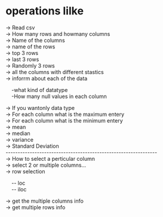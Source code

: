 
# operations lilke
-> Read csv <br>
-> How many rows  and howmany columns<br>
-> Name of the columns<br>
-> name of the rows<br>
-> top 3 rows<br>
-> last 3 rows<br>
-> Randomly 3 rows<br>
-> all the columns with different stastics<br>
-> inforrm about each of the data<br>
<p>&nbsp;&nbsp;&nbsp;&nbsp;-what kind of datatype<br>
&nbsp;&nbsp;&nbsp;&nbsp;-How many null values in each column</p>
-> If you wantonly data type<br>
-> For each column what is the maximum entery<br>
-> For each column what is the minimum entery<br>
-> mean<br>
-> median<br>
-> variance<br>
-> Standard Deviation<br>
---------------------------------------------------------------<br>
-> How to select a perticular column<br>
-> select 2 or multiple columns...<br>
-> row selection<br>
<p>&nbsp;&nbsp;&nbsp;&nbsp;-- loc<br>
&nbsp;&nbsp;&nbsp;&nbsp;-- iloc</p>
-> get the multiple columns info<br>
-> get multiple rows info<br>
